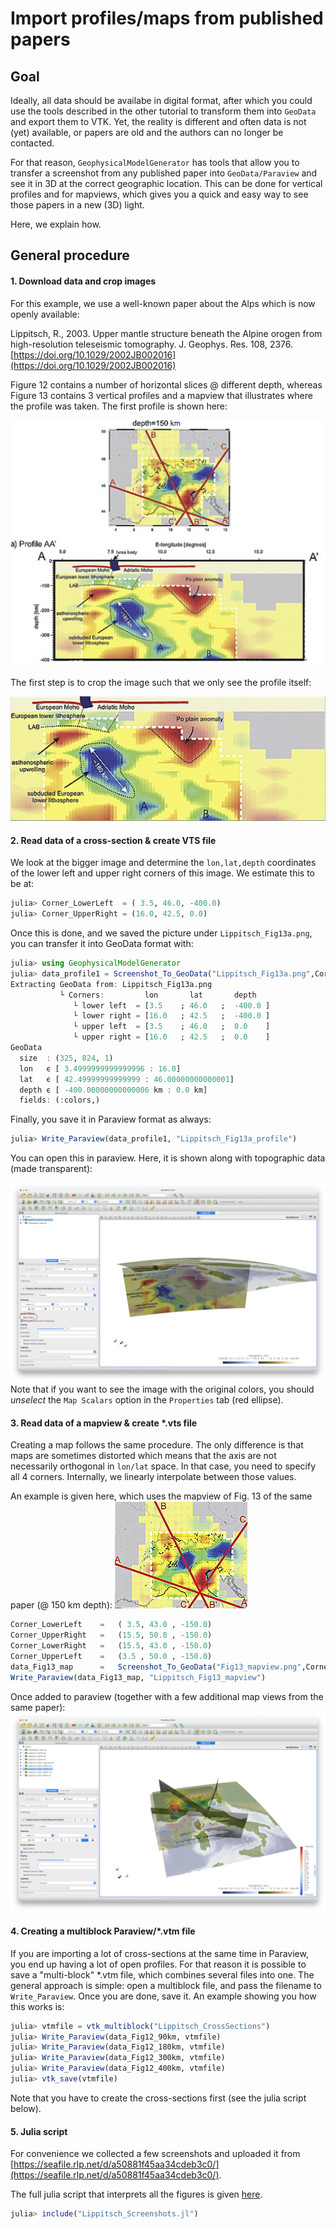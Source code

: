 # Import profiles/maps from published papers 

## Goal
Ideally, all data should be availabe in digital format, after which you could use the tools described in the other tutorial to transform them into `GeoData` and export them to VTK.
Yet, the reality is different and often data is not (yet) available, or papers are old and the authors can no longer be contacted.

For that reason, `GeophysicalModelGenerator` has tools that allow you to transfer a screenshot from any published paper into `GeoData/Paraview` and see it in 3D at the correct geographic location. This can be done for vertical profiles and for mapviews, which gives you a quick and easy way to see those papers in a new (3D) light.

Here, we explain how. 

## General procedure
#### 1. Download data and crop images
For this example, we use a well-known paper about the Alps which is now openly available:

Lippitsch, R., 2003. Upper mantle structure beneath the Alpine orogen from high-resolution teleseismic tomography. J. Geophys. Res. 108, 2376. [https://doi.org/10.1029/2002JB002016](https://doi.org/10.1029/2002JB002016)


Figure 12 contains a number of horizontal slices @ different depth, whereas Figure 13 contains 3 vertical profiles and a mapview that illustrates where the profile was taken. The first profile is shown here:

![Tutorial_ScreenShots_Lippitsch_1](../assets/img/Tutorial_ScreenShots_Lippitsch_1.png)

The first step is to crop the image such that we only see the profile itself:

![Tutorial_ScreenShots_Lippitsch_2](../assets/img/Lippitsch_Fig13a.png)

#### 2. Read data of a cross-section & create VTS file

We look at the bigger image and determine the `lon,lat,depth` coordinates of the lower left and upper right corners of this image. We estimate this to be at:
```julia
julia> Corner_LowerLeft  = ( 3.5, 46.0, -400.0)
julia> Corner_UpperRight = (16.0, 42.5, 0.0)
```
Once this is done, and we saved the picture under `Lippitsch_Fig13a.png`, you can transfer it into GeoData format with:

```julia
julia> using GeophysicalModelGenerator
julia> data_profile1 = Screenshot_To_GeoData("Lippitsch_Fig13a.png",Corner_LowerLeft, Corner_UpperRight)
Extracting GeoData from: Lippitsch_Fig13a.png
           └ Corners:         lon       lat       depth
              └ lower left  = [3.5    ; 46.0   ;  -400.0 ]
              └ lower right = [16.0   ; 42.5   ;  -400.0 ]
              └ upper left  = [3.5    ; 46.0   ;  0.0    ]
              └ upper right = [16.0   ; 42.5   ;  0.0    ]
GeoData 
  size  : (325, 824, 1)
  lon   ϵ [ 3.4999999999999996 : 16.0]
  lat   ϵ [ 42.49999999999999 : 46.00000000000001]
  depth ϵ [ -400.00000000000006 km : 0.0 km]
  fields: (:colors,)
```
Finally, you save it in Paraview format as always:
```julia
julia> Write_Paraview(data_profile1, "Lippitsch_Fig13a_profile") 
```

You can open this in paraview. Here, it is shown along with topographic data (made transparent):

![Tutorial_ScreenShots_Lippitsch_1](../assets/img/Tutorial_ScreenShots_Lippitsch_3.png)
Note that if you want to see the image with the original colors, you should *unselect* the `Map Scalars` option in the `Properties` tab (red ellipse).


#### 3. Read data of a mapview & create *.vts file

Creating a map follows the same procedure. The only difference is that maps are sometimes distorted which means that the axis are not necessarily orthogonal in `lon/lat` space. In that case, you need to specify all 4 corners. Internally, we linearly interpolate between those values.

An example is given here, which uses the mapview of Fig. 13 of the same paper (@ 150 km depth):
![Fig13_mapview](../assets/img/Fig13_mapview.png)

```julia
Corner_LowerLeft    =   ( 3.5, 43.0 , -150.0)
Corner_UpperRight   =   (15.5, 50.0 , -150.0)
Corner_LowerRight   =   (15.5, 43.0 , -150.0)
Corner_UpperLeft    =   (3.5 , 50.0 , -150.0)
data_Fig13_map      =   Screenshot_To_GeoData("Fig13_mapview.png",Corner_LowerLeft, Corner_UpperRight, Corner_LowerRight=Corner_LowerRight,Corner_UpperLeft=Corner_UpperLeft)
Write_Paraview(data_Fig13_map, "Lippitsch_Fig13_mapview") 
```

Once added to paraview (together with a few additional map views from the same paper):  
![Tutorial_ScreenShots_Lippitsch_4](../assets/img/Tutorial_ScreenShots_Lippitsch_4.png)

#### 4. Creating a multiblock Paraview/*.vtm file

If you are importing a lot of cross-sections at the same time in Paraview, you end up having a lot of open profiles.
For that reason it is possible to save a "multi-block" *.vtm file, which combines several files into one.
The general approach is simple: open a multiblock file, and pass the filename to `Write_Paraview`. Once you are done, save it.
An example showing you how this works is:
```julia
julia> vtmfile = vtk_multiblock("Lippitsch_CrossSections")
julia> Write_Paraview(data_Fig12_90km, vtmfile) 
julia> Write_Paraview(data_Fig12_180km, vtmfile) 
julia> Write_Paraview(data_Fig12_300km, vtmfile) 
julia> Write_Paraview(data_Fig12_400km, vtmfile) 
julia> vtk_save(vtmfile)
```
Note that you have to create the cross-sections first (see the julia script below).

#### 5. Julia script
For convenience we collected a few screenshots and uploaded it from [https://seafile.rlp.net/d/a50881f45aa34cdeb3c0/](https://seafile.rlp.net/d/a50881f45aa34cdeb3c0/).

The full julia script that interprets all the figures is given [here](https://github.com/JuliaGeodynamics/GeophysicalModelGenerator.jl/tree/main/tutorial/Lippitsch_Screenshots.jl).
```julia
julia> include("Lippitsch_Screenshots.jl")
```

